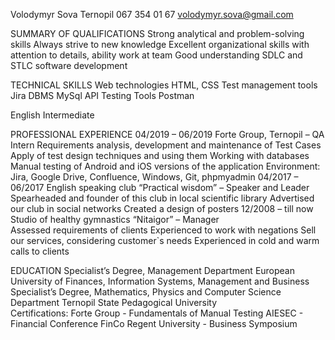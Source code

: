 Volodymyr Sova
Ternopil
067 354 01 67
volodymyr.sova@gmail.com

SUMMARY OF QUALIFICATIONS
Strong analytical and problem-solving skills
Always strive to new knowledge
Excellent organizational skills with attention to details, ability work at team
Good understanding SDLC and STLC software development

TECHNICAL SKILLS
Web technologies                                                HTML, CSS
Test management tools             Jira
DBMS                        MySql
API Testing Tools                 Postman 

English                    Intermediate

PROFESSIONAL EXPERIENCE
04/2019 – 06/2019          Forte Group, Ternopil – QA Intern
Requirements analysis, development and maintenance of Test Cases
Apply of test design techniques and using them
Working with databases
Manual testing of Android and iOS versions of the application
Environment: Jira, Google Drive, Confluence, Windows, Git, phpmyadmin
 04/2017 – 06/2017          English speaking club “Practical wisdom” – Speaker and Leader
 Spearheaded and founder of this club in local scientific library
 Advertised our club in social networks
 Created a design of posters
 12/2008 – till now         Studio of healthy gymnastics “Nitaigоr” – Manager                                                                               
 Assessed requirements of clients
 Experienced to work with negations
 Sell our services, considering customer`s needs
 Experienced in cold and warm calls to clients

EDUCATION
Specialist’s Degree, Management Department European University of Finances, Information Systems, Management and Business 
Specialist’s Degree, Mathematics, Physics and Computer Science Department Ternopil State Pedagogical University  
Certifications: 
Forte Group - Fundamentals of Manual Testing
AIESEC - Financial Conference FinCo 
Regent University - Business Symposium
